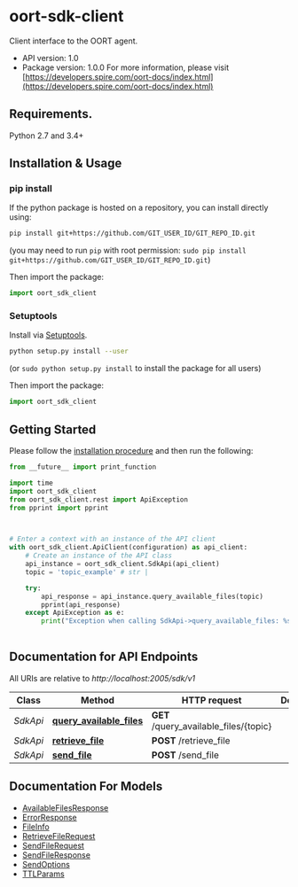 # oort-sdk-client
Client interface to the OORT agent.

- API version: 1.0
- Package version: 1.0.0
For more information, please visit [https://developers.spire.com/oort-docs/index.html](https://developers.spire.com/oort-docs/index.html)

## Requirements.

Python 2.7 and 3.4+

## Installation & Usage
### pip install

If the python package is hosted on a repository, you can install directly using:

```sh
pip install git+https://github.com/GIT_USER_ID/GIT_REPO_ID.git
```
(you may need to run `pip` with root permission: `sudo pip install git+https://github.com/GIT_USER_ID/GIT_REPO_ID.git`)

Then import the package:
```python
import oort_sdk_client
```

### Setuptools

Install via [Setuptools](http://pypi.python.org/pypi/setuptools).

```sh
python setup.py install --user
```
(or `sudo python setup.py install` to install the package for all users)

Then import the package:
```python
import oort_sdk_client
```

## Getting Started

Please follow the [installation procedure](#installation--usage) and then run the following:

```python
from __future__ import print_function

import time
import oort_sdk_client
from oort_sdk_client.rest import ApiException
from pprint import pprint



# Enter a context with an instance of the API client
with oort_sdk_client.ApiClient(configuration) as api_client:
    # Create an instance of the API class
    api_instance = oort_sdk_client.SdkApi(api_client)
    topic = 'topic_example' # str | 

    try:
        api_response = api_instance.query_available_files(topic)
        pprint(api_response)
    except ApiException as e:
        print("Exception when calling SdkApi->query_available_files: %s\n" % e)
    
```

## Documentation for API Endpoints

All URIs are relative to *http://localhost:2005/sdk/v1*

Class | Method | HTTP request | Description
------------ | ------------- | ------------- | -------------
*SdkApi* | [**query_available_files**](docs/SdkApi.md#query_available_files) | **GET** /query_available_files/{topic} | 
*SdkApi* | [**retrieve_file**](docs/SdkApi.md#retrieve_file) | **POST** /retrieve_file | 
*SdkApi* | [**send_file**](docs/SdkApi.md#send_file) | **POST** /send_file | 


## Documentation For Models

 - [AvailableFilesResponse](docs/AvailableFilesResponse.md)
 - [ErrorResponse](docs/ErrorResponse.md)
 - [FileInfo](docs/FileInfo.md)
 - [RetrieveFileRequest](docs/RetrieveFileRequest.md)
 - [SendFileRequest](docs/SendFileRequest.md)
 - [SendFileResponse](docs/SendFileResponse.md)
 - [SendOptions](docs/SendOptions.md)
 - [TTLParams](docs/TTLParams.md)


